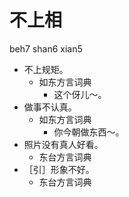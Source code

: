



# 不上相
beh7 shan6 xian5
+ 不上规矩。
  * 如东方言词典
    - 这个伢儿～。
+ 做事不认真。
  * 如东方言词典
    - 你今朝做东西～。
+ 照片没有真人好看。
  * 东台方言词典
+ ［引］形象不好。
  * 东台方言词典
